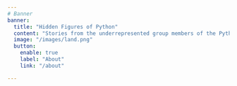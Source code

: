 ```yaml
---
# Banner
banner:
  title: "Hidden Figures of Python"
  content: "Stories from the underrepresented group members of the Python community"
  image: "/images/land.png"
  button:
    enable: true
    label: "About"
    link: "/about"

---
```

